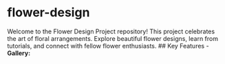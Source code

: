 # flower-design
Welcome to the Flower Design Project repository! This project celebrates the art of floral arrangements. Explore beautiful flower designs, learn from tutorials, and connect with fellow flower enthusiasts.  ## Key Features - **Gallery:** 
